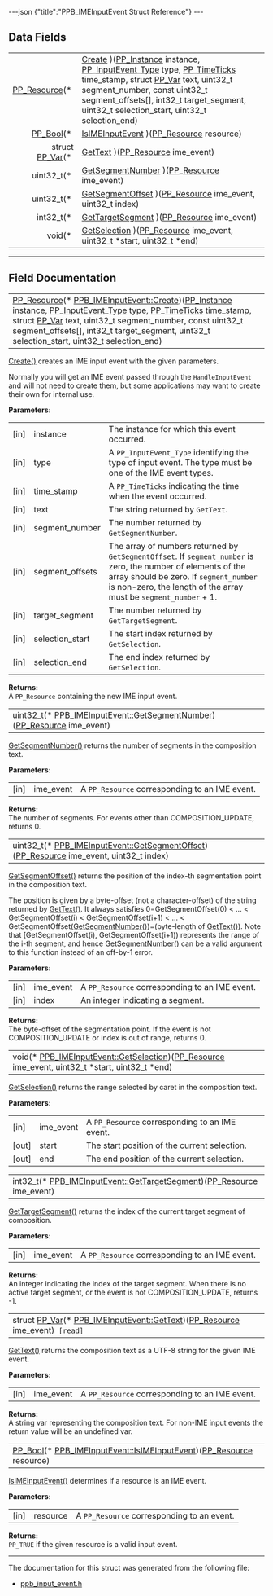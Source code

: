 ---json {"title":"PPB\_IMEInputEvent Struct Reference"} ---

Data Fields
-----------

<table><tbody><tr class="odd"><td style="text-align: right;"><a href="/docs/native-client/pepper_beta/c/group___typedefs#gafdc3895ee80f4750d0d95ae1b677e9b7" class="el">PP_Resource</a>(* </td><td><a href="/docs/native-client/pepper_beta/c/struct_p_p_b___i_m_e_input_event__1__0#ad4bd2c64c71c9af07c110e47d64d94c4" class="el">Create</a> )(<a href="/docs/native-client/pepper_beta/c/group___typedefs#ga89b662403e6a687bb914b80114c0d19d" class="el">PP_Instance</a> instance, <a href="/docs/native-client/pepper_beta/c/group___enums#gaca7296cfec99fcb6646b7144d1d6a0c5" class="el">PP_InputEvent_Type</a> type, <a href="/docs/native-client/pepper_beta/c/group___typedefs#ga71cb1042cdeb38d7881b121f3b09ce94" class="el">PP_TimeTicks</a> time_stamp, struct <a href="/docs/native-client/pepper_beta/c/struct_p_p___var/" class="el">PP_Var</a> text, uint32_t segment_number, const uint32_t segment_offsets[], int32_t target_segment, uint32_t selection_start, uint32_t selection_end)</td></tr><tr class="even"><td style="text-align: right;"><a href="/docs/native-client/pepper_beta/c/group___enums#ga4f272d99be14aacafe08dfd4ef830918" class="el">PP_Bool</a>(* </td><td><a href="/docs/native-client/pepper_beta/c/struct_p_p_b___i_m_e_input_event__1__0#a73a886654b174d99af7f52c13272dce0" class="el">IsIMEInputEvent</a> )(<a href="/docs/native-client/pepper_beta/c/group___typedefs#gafdc3895ee80f4750d0d95ae1b677e9b7" class="el">PP_Resource</a> resource)</td></tr><tr class="odd"><td style="text-align: right;">struct <a href="/docs/native-client/pepper_beta/c/struct_p_p___var/" class="el">PP_Var</a>(* </td><td><a href="/docs/native-client/pepper_beta/c/struct_p_p_b___i_m_e_input_event__1__0#a107e031acc73b3c620b0d92245952e6e" class="el">GetText</a> )(<a href="/docs/native-client/pepper_beta/c/group___typedefs#gafdc3895ee80f4750d0d95ae1b677e9b7" class="el">PP_Resource</a> ime_event)</td></tr><tr class="even"><td style="text-align: right;">uint32_t(* </td><td><a href="/docs/native-client/pepper_beta/c/struct_p_p_b___i_m_e_input_event__1__0#a1b3d8e023aa9400dff5b3a32a49cc018" class="el">GetSegmentNumber</a> )(<a href="/docs/native-client/pepper_beta/c/group___typedefs#gafdc3895ee80f4750d0d95ae1b677e9b7" class="el">PP_Resource</a> ime_event)</td></tr><tr class="odd"><td style="text-align: right;">uint32_t(* </td><td><a href="/docs/native-client/pepper_beta/c/struct_p_p_b___i_m_e_input_event__1__0#a5d469ddc9be36e60eda5ab74878da205" class="el">GetSegmentOffset</a> )(<a href="/docs/native-client/pepper_beta/c/group___typedefs#gafdc3895ee80f4750d0d95ae1b677e9b7" class="el">PP_Resource</a> ime_event, uint32_t index)</td></tr><tr class="even"><td style="text-align: right;">int32_t(* </td><td><a href="/docs/native-client/pepper_beta/c/struct_p_p_b___i_m_e_input_event__1__0#ac4891be932c004cff409df47fe4627fa" class="el">GetTargetSegment</a> )(<a href="/docs/native-client/pepper_beta/c/group___typedefs#gafdc3895ee80f4750d0d95ae1b677e9b7" class="el">PP_Resource</a> ime_event)</td></tr><tr class="odd"><td style="text-align: right;">void(* </td><td><a href="/docs/native-client/pepper_beta/c/struct_p_p_b___i_m_e_input_event__1__0#a42150bcee1b6416ec89780343ce2b30a" class="el">GetSelection</a> )(<a href="/docs/native-client/pepper_beta/c/group___typedefs#gafdc3895ee80f4750d0d95ae1b677e9b7" class="el">PP_Resource</a> ime_event, uint32_t *start, uint32_t *end)</td></tr></tbody></table>

------------------------------------------------------------------------

Field Documentation
-------------------

<span id="ad4bd2c64c71c9af07c110e47d64d94c4" class="anchor" style="margin: 0;"></span>

<table><tbody><tr class="odd"><td><a href="/docs/native-client/pepper_beta/c/group___typedefs#gafdc3895ee80f4750d0d95ae1b677e9b7" class="el">PP_Resource</a>(* <a href="/docs/native-client/pepper_beta/c/struct_p_p_b___i_m_e_input_event__1__0#ad4bd2c64c71c9af07c110e47d64d94c4" class="el">PPB_IMEInputEvent::Create</a>)(<a href="/docs/native-client/pepper_beta/c/group___typedefs#ga89b662403e6a687bb914b80114c0d19d" class="el">PP_Instance</a> instance, <a href="/docs/native-client/pepper_beta/c/group___enums#gaca7296cfec99fcb6646b7144d1d6a0c5" class="el">PP_InputEvent_Type</a> type, <a href="/docs/native-client/pepper_beta/c/group___typedefs#ga71cb1042cdeb38d7881b121f3b09ce94" class="el">PP_TimeTicks</a> time_stamp, struct <a href="/docs/native-client/pepper_beta/c/struct_p_p___var/" class="el">PP_Var</a> text, uint32_t segment_number, const uint32_t segment_offsets[], int32_t target_segment, uint32_t selection_start, uint32_t selection_end)</td></tr></tbody></table>

<a href="/docs/native-client/pepper_beta/c/struct_p_p_b___i_m_e_input_event__1__0#ad4bd2c64c71c9af07c110e47d64d94c4" class="el" title="Create() creates an IME input event with the given parameters.">Create()</a> creates an IME input event with the given parameters.

Normally you will get an IME event passed through the `HandleInputEvent` and will not need to create them, but some applications may want to create their own for internal use.

**Parameters:**  
<table><tbody><tr class="odd"><td>[in]</td><td>instance</td><td>The instance for which this event occurred.</td></tr><tr class="even"><td>[in]</td><td>type</td><td>A <code>PP_InputEvent_Type</code> identifying the type of input event. The type must be one of the IME event types.</td></tr><tr class="odd"><td>[in]</td><td>time_stamp</td><td>A <code>PP_TimeTicks</code> indicating the time when the event occurred.</td></tr><tr class="even"><td>[in]</td><td>text</td><td>The string returned by <code>GetText</code>.</td></tr><tr class="odd"><td>[in]</td><td>segment_number</td><td>The number returned by <code>GetSegmentNumber</code>.</td></tr><tr class="even"><td>[in]</td><td>segment_offsets</td><td>The array of numbers returned by <code>GetSegmentOffset</code>. If <code>segment_number</code> is zero, the number of elements of the array should be zero. If <code>segment_number</code> is non-zero, the length of the array must be <code>segment_number</code> + 1.</td></tr><tr class="odd"><td>[in]</td><td>target_segment</td><td>The number returned by <code>GetTargetSegment</code>.</td></tr><tr class="even"><td>[in]</td><td>selection_start</td><td>The start index returned by <code>GetSelection</code>.</td></tr><tr class="odd"><td>[in]</td><td>selection_end</td><td>The end index returned by <code>GetSelection</code>.</td></tr></tbody></table>

<!-- -->

**Returns:**  
A `PP_Resource` containing the new IME input event.

<span id="a1b3d8e023aa9400dff5b3a32a49cc018" class="anchor" style="margin: 0;"></span>

<table><tbody><tr class="odd"><td>uint32_t(* <a href="/docs/native-client/pepper_beta/c/struct_p_p_b___i_m_e_input_event__1__0#a1b3d8e023aa9400dff5b3a32a49cc018" class="el">PPB_IMEInputEvent::GetSegmentNumber</a>)(<a href="/docs/native-client/pepper_beta/c/group___typedefs#gafdc3895ee80f4750d0d95ae1b677e9b7" class="el">PP_Resource</a> ime_event)</td></tr></tbody></table>

<a href="/docs/native-client/pepper_beta/c/struct_p_p_b___i_m_e_input_event__1__0#a1b3d8e023aa9400dff5b3a32a49cc018" class="el" title="GetSegmentNumber() returns the number of segments in the composition text.">GetSegmentNumber()</a> returns the number of segments in the composition text.

**Parameters:**  
<table><tbody><tr class="odd"><td>[in]</td><td>ime_event</td><td>A <code>PP_Resource</code> corresponding to an IME event.</td></tr></tbody></table>

<!-- -->

**Returns:**  
The number of segments. For events other than COMPOSITION\_UPDATE, returns 0.

<span id="a5d469ddc9be36e60eda5ab74878da205" class="anchor" style="margin: 0;"></span>

<table><tbody><tr class="odd"><td>uint32_t(* <a href="/docs/native-client/pepper_beta/c/struct_p_p_b___i_m_e_input_event__1__0#a5d469ddc9be36e60eda5ab74878da205" class="el">PPB_IMEInputEvent::GetSegmentOffset</a>)(<a href="/docs/native-client/pepper_beta/c/group___typedefs#gafdc3895ee80f4750d0d95ae1b677e9b7" class="el">PP_Resource</a> ime_event, uint32_t index)</td></tr></tbody></table>

<a href="/docs/native-client/pepper_beta/c/struct_p_p_b___i_m_e_input_event__1__0#a5d469ddc9be36e60eda5ab74878da205" class="el" title="GetSegmentOffset() returns the position of the index-th segmentation point in the composition text...">GetSegmentOffset()</a> returns the position of the index-th segmentation point in the composition text.

The position is given by a byte-offset (not a character-offset) of the string returned by <a href="/docs/native-client/pepper_beta/c/struct_p_p_b___i_m_e_input_event__1__0#a107e031acc73b3c620b0d92245952e6e" class="el" title="GetText() returns the composition text as a UTF-8 string for the given IME event.">GetText()</a>. It always satisfies 0=GetSegmentOffset(0) &lt; ... &lt; GetSegmentOffset(i) &lt; GetSegmentOffset(i+1) &lt; ... &lt; GetSegmentOffset(<a href="/docs/native-client/pepper_beta/c/struct_p_p_b___i_m_e_input_event__1__0#a1b3d8e023aa9400dff5b3a32a49cc018" class="el" title="GetSegmentNumber() returns the number of segments in the composition text.">GetSegmentNumber()</a>)=(byte-length of <a href="/docs/native-client/pepper_beta/c/struct_p_p_b___i_m_e_input_event__1__0#a107e031acc73b3c620b0d92245952e6e" class="el" title="GetText() returns the composition text as a UTF-8 string for the given IME event.">GetText()</a>). Note that \[GetSegmentOffset(i), GetSegmentOffset(i+1)) represents the range of the i-th segment, and hence <a href="/docs/native-client/pepper_beta/c/struct_p_p_b___i_m_e_input_event__1__0#a1b3d8e023aa9400dff5b3a32a49cc018" class="el" title="GetSegmentNumber() returns the number of segments in the composition text.">GetSegmentNumber()</a> can be a valid argument to this function instead of an off-by-1 error.

**Parameters:**  
<table><tbody><tr class="odd"><td>[in]</td><td>ime_event</td><td>A <code>PP_Resource</code> corresponding to an IME event.</td></tr><tr class="even"><td>[in]</td><td>index</td><td>An integer indicating a segment.</td></tr></tbody></table>

<!-- -->

**Returns:**  
The byte-offset of the segmentation point. If the event is not COMPOSITION\_UPDATE or index is out of range, returns 0.

<span id="a42150bcee1b6416ec89780343ce2b30a" class="anchor" style="margin: 0;"></span>

<table><tbody><tr class="odd"><td>void(* <a href="/docs/native-client/pepper_beta/c/struct_p_p_b___i_m_e_input_event__1__0#a42150bcee1b6416ec89780343ce2b30a" class="el">PPB_IMEInputEvent::GetSelection</a>)(<a href="/docs/native-client/pepper_beta/c/group___typedefs#gafdc3895ee80f4750d0d95ae1b677e9b7" class="el">PP_Resource</a> ime_event, uint32_t *start, uint32_t *end)</td></tr></tbody></table>

<a href="/docs/native-client/pepper_beta/c/struct_p_p_b___i_m_e_input_event__1__0#a42150bcee1b6416ec89780343ce2b30a" class="el" title="GetSelection() returns the range selected by caret in the composition text.">GetSelection()</a> returns the range selected by caret in the composition text.

**Parameters:**  
<table><tbody><tr class="odd"><td>[in]</td><td>ime_event</td><td>A <code>PP_Resource</code> corresponding to an IME event.</td></tr><tr class="even"><td>[out]</td><td>start</td><td>The start position of the current selection.</td></tr><tr class="odd"><td>[out]</td><td>end</td><td>The end position of the current selection.</td></tr></tbody></table>

<span id="ac4891be932c004cff409df47fe4627fa" class="anchor" style="margin: 0;"></span>

<table><tbody><tr class="odd"><td>int32_t(* <a href="/docs/native-client/pepper_beta/c/struct_p_p_b___i_m_e_input_event__1__0#ac4891be932c004cff409df47fe4627fa" class="el">PPB_IMEInputEvent::GetTargetSegment</a>)(<a href="/docs/native-client/pepper_beta/c/group___typedefs#gafdc3895ee80f4750d0d95ae1b677e9b7" class="el">PP_Resource</a> ime_event)</td></tr></tbody></table>

<a href="/docs/native-client/pepper_beta/c/struct_p_p_b___i_m_e_input_event__1__0#ac4891be932c004cff409df47fe4627fa" class="el" title="GetTargetSegment() returns the index of the current target segment of composition.">GetTargetSegment()</a> returns the index of the current target segment of composition.

**Parameters:**  
<table><tbody><tr class="odd"><td>[in]</td><td>ime_event</td><td>A <code>PP_Resource</code> corresponding to an IME event.</td></tr></tbody></table>

<!-- -->

**Returns:**  
An integer indicating the index of the target segment. When there is no active target segment, or the event is not COMPOSITION\_UPDATE, returns -1.

<span id="a107e031acc73b3c620b0d92245952e6e" class="anchor" style="margin: 0;"></span>

<table><tbody><tr class="odd"><td>struct <a href="/docs/native-client/pepper_beta/c/struct_p_p___var/" class="el">PP_Var</a>(* <a href="/docs/native-client/pepper_beta/c/struct_p_p_b___i_m_e_input_event__1__0#a107e031acc73b3c620b0d92245952e6e" class="el">PPB_IMEInputEvent::GetText</a>)(<a href="/docs/native-client/pepper_beta/c/group___typedefs#gafdc3895ee80f4750d0d95ae1b677e9b7" class="el">PP_Resource</a> ime_event)<code> [read]</code></td></tr></tbody></table>

<a href="/docs/native-client/pepper_beta/c/struct_p_p_b___i_m_e_input_event__1__0#a107e031acc73b3c620b0d92245952e6e" class="el" title="GetText() returns the composition text as a UTF-8 string for the given IME event.">GetText()</a> returns the composition text as a UTF-8 string for the given IME event.

**Parameters:**  
<table><tbody><tr class="odd"><td>[in]</td><td>ime_event</td><td>A <code>PP_Resource</code> corresponding to an IME event.</td></tr></tbody></table>

<!-- -->

**Returns:**  
A string var representing the composition text. For non-IME input events the return value will be an undefined var.

<span id="a73a886654b174d99af7f52c13272dce0" class="anchor" style="margin: 0;"></span>

<table><tbody><tr class="odd"><td><a href="/docs/native-client/pepper_beta/c/group___enums#ga4f272d99be14aacafe08dfd4ef830918" class="el">PP_Bool</a>(* <a href="/docs/native-client/pepper_beta/c/struct_p_p_b___i_m_e_input_event__1__0#a73a886654b174d99af7f52c13272dce0" class="el">PPB_IMEInputEvent::IsIMEInputEvent</a>)(<a href="/docs/native-client/pepper_beta/c/group___typedefs#gafdc3895ee80f4750d0d95ae1b677e9b7" class="el">PP_Resource</a> resource)</td></tr></tbody></table>

<a href="/docs/native-client/pepper_beta/c/struct_p_p_b___i_m_e_input_event__1__0#a73a886654b174d99af7f52c13272dce0" class="el" title="IsIMEInputEvent() determines if a resource is an IME event.">IsIMEInputEvent()</a> determines if a resource is an IME event.

**Parameters:**  
<table><tbody><tr class="odd"><td>[in]</td><td>resource</td><td>A <code>PP_Resource</code> corresponding to an event.</td></tr></tbody></table>

<!-- -->

**Returns:**  
`PP_TRUE` if the given resource is a valid input event.

------------------------------------------------------------------------

The documentation for this struct was generated from the following file:

-   <a href="/docs/native-client/pepper_beta/c/ppb__input__event_8h/" class="el">ppb_input_event.h</a>
